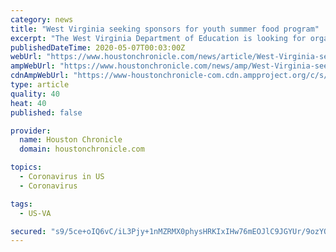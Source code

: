 ```yaml
---
category: news
title: "West Virginia seeking sponsors for youth summer food program"
excerpt: "The West Virginia Department of Education is looking for organizations to help with programs to feed children during the summer when school is out. The agency wants county boards of education, local government agencies and other nonprofit organizations to participate in the Summer Food Service Program."
publishedDateTime: 2020-05-07T00:03:00Z
webUrl: "https://www.houstonchronicle.com/news/article/West-Virginia-seeking-sponsors-for-youth-summer-15249812.php"
ampWebUrl: "https://www.houstonchronicle.com/news/amp/West-Virginia-seeking-sponsors-for-youth-summer-15249812.php"
cdnAmpWebUrl: "https://www-houstonchronicle-com.cdn.ampproject.org/c/s/www.houstonchronicle.com/news/amp/West-Virginia-seeking-sponsors-for-youth-summer-15249812.php"
type: article
quality: 40
heat: 40
published: false

provider:
  name: Houston Chronicle
  domain: houstonchronicle.com

topics:
  - Coronavirus in US
  - Coronavirus

tags:
  - US-VA

secured: "s9/5ce+oIQ6vC/iL3Pjy+1nMZRMX0physHRKIxIHw76mEOJlC9JGYUr/9ozYQC2eyqPOSY8Q6JP+7e1lE/nEY8N5M4nY8KLJeYNUW5m3h+clFBZaAH+A/SDx/gggo0fyHapFEJtmmhibla3axhGVaEnCL7ucapNxFhyhOo4nHtkBJc6A0eA0AAlF1kMl9ShUsVHmOZ+gWhBfuVqForBQAuqmzo3vEkBNHqI6H/3c/E/bOKlcGpCGNZB2n9NZ15u4O41D/AkYhLWldg7vkCjEx8pbK6hOL4vmELa2S0XLyeHdMm/bekzFMqOay19H6OH8;rDg3eNHeIOxLNT4QuZDkqA=="
---
```


